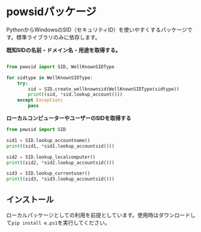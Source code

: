 # powsidパッケージ

PythonからWindowsのSID（セキュリティID）を使いやすくするパッケージです。標準ライブラリのみに依存します。

**既知SIDの名前・ドメイン名・用途を取得する。**
```python

from powsid import SID, WellKnownSIDType

for sidtype in WellKnownSIDType:
    try:
        sid = SID.create_wellknownsid(WellKnownSIDType(sidtype))
        print((sid, *sid.lookup_account()))
    except Exception:
        pass
```

**ローカルコンピューターやユーザーのSIDを取得する**
```python
from powsid import SID

sid1 = SID.lookup_accountname()
print((sid1, *sid1.lookup_accountsid()))

sid2 = SID.lookup_localcomputer()
print((sid2, *sid2.lookup_accountsid()))

sid3 = SID.lookup_currentuser()
print((sid3, *sid3.lookup_accountsid()))
```

## インストール

ローカルパッケージとしての利用を前提としています。使用時はダウンロードして`pip install e.ps1`を実行してください。
